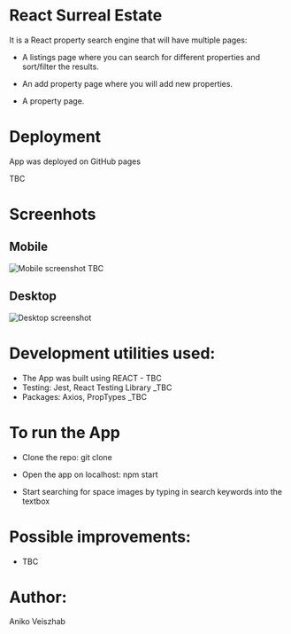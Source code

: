 # React Surreal Estate

It is a React property search engine that will have multiple pages:

* A listings page where you can search for different properties and sort/filter the results.

* An add property page where you will add new properties.

* A property page.
# Deployment
App was deployed on GitHub pages

TBC

# Screenhots

## Mobile

![Mobile screenshot](./src/ScreenShot_Mobile.jpg) TBC

## Desktop

![Desktop screenshot](./src/Screenshot_Desktop.png)


# Development utilities used:

* The App was built using REACT - TBC
* Testing: Jest, React Testing Library _TBC
* Packages: Axios, PropTypes _TBC

# To run the App

* Clone the repo:
git clone 

* Open the app on localhost:
npm start 

* Start searching for space images by typing in search keywords into the textbox

# Possible improvements:
* TBC

# Author:
Aniko Veiszhab




